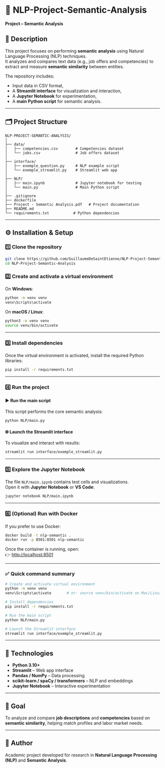 # 🧠 NLP-Project-Semantic-Analysis
**Project – Semantic Analysis**

## 📖 Description
This project focuses on performing **semantic analysis** using Natural Language Processing (NLP) techniques.  
It analyzes and compares text data (e.g., job offers and competencies) to extract and measure **semantic similarity** between entities.

The repository includes:
- Input data in CSV format,
- A **Streamlit interface** for visualization and interaction,
- A **Jupyter Notebook** for experimentation,
- A **main Python script** for semantic analysis.

---

## 🗂️ Project Structure

```
NLP-PROJECT-SEMANTIC-ANALYSIS/
│
├── data/
│   ├── competencies.csv        # Competencies dataset
│   └── jobs.csv                # Job offers dataset
│
├── interface/
│   ├── exemple_question.py     # NLP example script
│   └── exemple_streamlit.py    # Streamlit web app
│
├── NLP/
│   ├── main.ipynb              # Jupyter notebook for testing
│   └── main.py                 # Main Python script
│
├── .gitignore
├── dockerfile
├── Project - Semantic Analysis.pdf   # Project documentation
├── README.md
└── requirements.txt           # Python dependencies
```

---

## ⚙️ Installation & Setup

### 1️⃣ Clone the repository
```bash
git clone https://github.com/GuillaumeDeSaintEtienne/NLP-Project-Semantic-Analysis.git
cd NLP-Project-Semantic-Analysis
```

### 2️⃣ Create and activate a virtual environment

On **Windows**:
```bash
python -m venv venv
venv\Scripts\activate
```

On **macOS / Linux**:
```bash
python3 -m venv venv
source venv/bin/activate
```

---

### 3️⃣ Install dependencies
Once the virtual environment is activated, install the required Python libraries:
```bash
pip install -r requirements.txt
```

---

### 4️⃣ Run the project

#### ▶️ Run the main script
This script performs the core semantic analysis:
```bash
python NLP/main.py
```

#### 🌐 Launch the Streamlit interface
To visualize and interact with results:
```bash
streamlit run interface/exemple_streamlit.py
```

---

### 5️⃣ Explore the Jupyter Notebook
The file `NLP/main.ipynb` contains test cells and visualizations.  
Open it with **Jupyter Notebook** or **VS Code**:
```bash
jupyter notebook NLP/main.ipynb
```

---

### 6️⃣ (Optional) Run with Docker
If you prefer to use Docker:

```bash
docker build -t nlp-semantic .
docker run -p 8501:8501 nlp-semantic
```

Once the container is running, open:  
👉 [http://localhost:8501](http://localhost:8501)

---

### ✅ Quick command summary
```bash
# Create and activate virtual environment
python -m venv venv
venv\Scripts\activate       # or: source venv/bin/activate on Mac/Linux

# Install dependencies
pip install -r requirements.txt

# Run the main script
python NLP/main.py

# Launch the Streamlit interface
streamlit run interface/exemple_streamlit.py
```

---

## 🧩 Technologies
- **Python 3.10+**
- **Streamlit** – Web app interface  
- **Pandas / NumPy** – Data processing  
- **scikit-learn / spaCy / transformers** – NLP and embeddings  
- **Jupyter Notebook** – Interactive experimentation  

---

## 🧠 Goal
To analyze and compare **job descriptions** and **competencies** based on **semantic similarity**, helping match profiles and labor market needs.

---

## 👤 Author
Academic project developed for research in **Natural Language Processing (NLP)** and **Semantic Analysis**.
